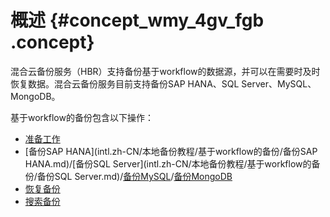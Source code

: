 # 概述 {#concept_wmy_4gv_fgb .concept}

混合云备份服务（HBR）支持备份基于workflow的数据源，并可以在需要时及时恢复数据。混合云备份服务目前支持备份SAP HANA、SQL Server、MySQL、MongoDB。

基于workflow的备份包含以下操作：

-   [准备工作](intl.zh-CN/本地备份教程/基于workflow的备份/准备工作.md)
-   [备份SAP HANA](intl.zh-CN/本地备份教程/基于workflow的备份/备份SAP HANA.md)/[备份SQL Server](intl.zh-CN/本地备份教程/基于workflow的备份/备份SQL Server.md)/[备份MySQL](intl.zh-CN/本地备份教程/基于workflow的备份/备份MySQL.md)/[备份MongoDB](intl.zh-CN/本地备份教程/基于workflow的备份/备份MongoDB.md)
-   [恢复备份](intl.zh-CN/本地备份教程/基于workflow的备份/恢复备份.md)
-   [搜索备份](intl.zh-CN/本地备份教程/基于workflow的备份/备份搜索.md)

